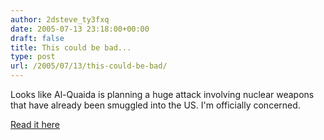 ```yaml
---
author: 2dsteve_ty3fxq
date: 2005-07-13 23:18:00+00:00
draft: false
title: This could be bad...
type: post
url: /2005/07/13/this-could-be-bad/
---
```


Looks like Al-Quaida is planning a huge attack involving nuclear weapons that have already been smuggled into the US. I'm officially concerned.

[Read it here](http://www.wnd.com/news/article.asp?ARTICLE_ID=45203)
